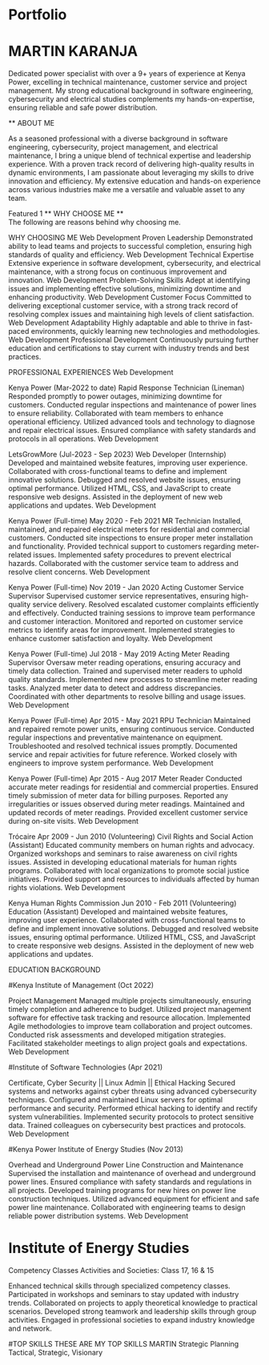 # Portfolio

# MARTIN KARANJA
Dedicated power specialist with over a 9+ years of experience at Kenya Power, excelling in technical maintenance, customer service and project management.
My strong educational background in software engineering, cybersecurity and electrical studies complements my hands-on-expertise, ensuring reliable and safe power distribution.

  
** ABOUT ME

As a seasoned professional with a diverse background in software engineering, cybersecurity, project management, and electrical maintenance, I bring a unique blend of technical expertise and leadership experience.
With a proven track record of delivering high-quality results in dynamic environments, I am passionate about leveraging my skills to drive innovation and efficiency. My extensive education and hands-on experience across various industries make me a versatile and valuable asset to any team.

Featured 1
** WHY CHOOSE ME **        
The following are reasons behind why choosing me.

WHY CHOOSING ME
Web Development
Proven Leadership
Demonstrated ability to lead teams and projects to successful completion, ensuring high standards of quality and efficiency.
Web Development
Technical Expertise
Extensive experience in software development, cybersecurity, and electrical maintenance, with a strong focus on continuous improvement and innovation.
Web Development
Problem-Solving Skills
Adept at identifying issues and implementing effective solutions, minimizing downtime and enhancing productivity.
Web Development
Customer Focus
Committed to delivering exceptional customer service, with a strong track record of resolving complex issues and maintaining high levels of client satisfaction.
Web Development
Adaptability
Highly adaptable and able to thrive in fast-paced environments, quickly learning new technologies and methodologies.
Web Development
Professional Development
Continuously pursuing further education and certifications to stay current with industry trends and best practices.

PROFESSIONAL EXPERIENCES
Web Development

Kenya Power (Mar-2022 to date)
Rapid Response Technician (Lineman)
Responded promptly to power outages, minimizing downtime for customers.
Conducted regular inspections and maintenance of power lines to ensure reliability.
Collaborated with team members to enhance operational efficiency.
Utilized advanced tools and technology to diagnose and repair electrical issues.
Ensured compliance with safety standards and protocols in all operations.
Web Development

LetsGrowMore (Jul-2023 - Sep 2023)
Web Developer (Internship)
Developed and maintained website features, improving user experience.
Collaborated with cross-functional teams to define and implement innovative solutions.
Debugged and resolved website issues, ensuring optimal performance.
Utilized HTML, CSS, and JavaScript to create responsive web designs.
Assisted in the deployment of new web applications and updates.
Web Development

Kenya Power (Full-time) May 2020 - Feb 2021
MR Technician
Installed, maintained, and repaired electrical meters for residential and commercial customers.
Conducted site inspections to ensure proper meter installation and functionality.
Provided technical support to customers regarding meter-related issues.
Implemented safety procedures to prevent electrical hazards.
Collaborated with the customer service team to address and resolve client concerns.
Web Development

Kenya Power (Full-time) Nov 2019 - Jan 2020
Acting Customer Service Supervisor
Supervised customer service representatives, ensuring high-quality service delivery.
Resolved escalated customer complaints efficiently and effectively.
Conducted training sessions to improve team performance and customer interaction.
Monitored and reported on customer service metrics to identify areas for improvement.
Implemented strategies to enhance customer satisfaction and loyalty.
Web Development

Kenya Power (Full-time) Jul 2018 - May 2019
Acting Meter Reading Supervisor
Oversaw meter reading operations, ensuring accuracy and timely data collection.
Trained and supervised meter readers to uphold quality standards.
Implemented new processes to streamline meter reading tasks.
Analyzed meter data to detect and address discrepancies.
Coordinated with other departments to resolve billing and usage issues.
Web Development

Kenya Power (Full-time) Apr 2015 - May 2021
RPU Technician
Maintained and repaired remote power units, ensuring continuous service.
Conducted regular inspections and preventative maintenance on equipment.
Troubleshooted and resolved technical issues promptly.
Documented service and repair activities for future reference.
Worked closely with engineers to improve system performance.
Web Development

Kenya Power (Full-time) Apr 2015 - Aug 2017
Meter Reader
Conducted accurate meter readings for residential and commercial properties.
Ensured timely submission of meter data for billing purposes.
Reported any irregularities or issues observed during meter readings.
Maintained and updated records of meter readings.
Provided excellent customer service during on-site visits.
Web Development

Trócaire Apr 2009 - Jun 2010 (Volunteering)
Civil Rights and Social Action (Assistant)
Educated community members on human rights and advocacy.
Organized workshops and seminars to raise awareness on civil rights issues.
Assisted in developing educational materials for human rights programs.
Collaborated with local organizations to promote social justice initiatives.
Provided support and resources to individuals affected by human rights violations.
Web Development

Kenya Human Rights Commission Jun 2010 - Feb 2011 (Volunteering)
Education (Assistant)
Developed and maintained website features, improving user experience.
Collaborated with cross-functional teams to define and implement innovative solutions.
Debugged and resolved website issues, ensuring optimal performance.
Utilized HTML, CSS, and JavaScript to create responsive web designs.
Assisted in the deployment of new web applications and updates.

EDUCATION BACKGROUND

#Kenya Institute of Management (Oct 2022)

Project Management
Managed multiple projects simultaneously, ensuring timely completion and adherence to budget.
Utilized project management software for effective task tracking and resource allocation.
Implemented Agile methodologies to improve team collaboration and project outcomes.
Conducted risk assessments and developed mitigation strategies.
Facilitated stakeholder meetings to align project goals and expectations.
Web Development

#Institute of Software Technologies (Apr 2021)

Certificate, Cyber Security || Linux Admin || Ethical Hacking
Secured systems and networks against cyber threats using advanced cybersecurity techniques.
Configured and maintained Linux servers for optimal performance and security.
Performed ethical hacking to identify and rectify system vulnerabilities.
Implemented security protocols to protect sensitive data.
Trained colleagues on cybersecurity best practices and protocols.
Web Development

#Kenya Power Institute of Energy Studies (Nov 2013)

Overhead and Underground Power Line Construction and Maintenance
Supervised the installation and maintenance of overhead and underground power lines.
Ensured compliance with safety standards and regulations in all projects.
Developed training programs for new hires on power line construction techniques.
Utilized advanced equipment for efficient and safe power line maintenance.
Collaborated with engineering teams to design reliable power distribution systems.
Web Development

# Institute of Energy Studies
Competency Classes Activities and Societies: Class 17, 16 & 15

Enhanced technical skills through specialized competency classes.
Participated in workshops and seminars to stay updated with industry trends.
Collaborated on projects to apply theoretical knowledge to practical scenarios.
Developed strong teamwork and leadership skills through group activities.
Engaged in professional societies to expand industry knowledge and network.

#TOP SKILLS
THESE ARE MY TOP SKILLS
MARTIN
Strategic Planning
Tactical, Strategic, Visionary
